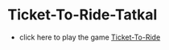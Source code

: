 # Ticket-To-Ride-Tatkal

- click here to play the game
  [Ticket-To-Ride](https://tatkal-ticket-to-ride.deno.dev/)
